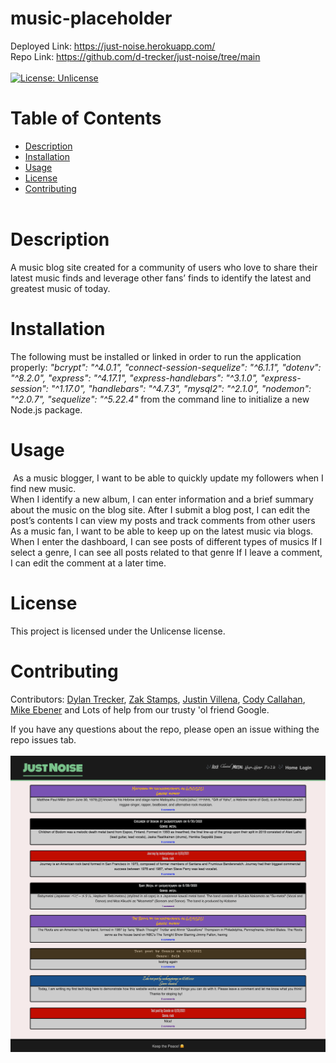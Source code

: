 # music-placeholder
  Deployed Link: https://just-noise.herokuapp.com/
  <br/>
  Repo Link: https://github.com/d-trecker/just-noise/tree/main
  <br/><br/>
  [![License: Unlicense](https://img.shields.io/badge/license-Unlicense-blue.svg)](http://unlicense.org/)

  # Table of Contents 
  * [Description](#Description)
  * [Installation](#installation)
  * [Usage](#usage)
  * [License](#license)
  * [Contributing](#contributing)
<br></br>
  # Description
A music blog site created for a community of users who love to share their latest music finds and leverage other fans’ finds to identify the latest and greatest music of today.
  
  # Installation
  The following must be installed or linked in order to run the application properly: <em>"bcrypt": "^4.0.1",
    "connect-session-sequelize": "^6.1.1",
    "dotenv": "^8.2.0",
    "express": "^4.17.1",
    "express-handlebars": "^3.1.0",
    "express-session": "^1.17.0",
    "handlebars": "^4.7.3",
    "mysql2": "^2.1.0",
    "nodemon": "^2.0.7",
    "sequelize": "^5.22.4"</em> from the command line to initialize a new Node.js package.
  
  # Usage
  ​  As a music blogger, I want to be able to quickly update my followers when I find new music.  
When I identify a new album, I can enter information and a brief summary about the music on the blog site.
After I submit a blog post, I can edit the post’s contents
I can view my posts and track comments from other users
As a music fan, I want to be able to keep up on the latest music via blogs.
When I enter the dashboard, I can see posts of different types of musics
If I select a genre, I can see all posts related to that genre
If I leave a comment, I can edit the comment at a later time.
 
  # License
  This project is licensed under the Unlicense license.
  
  # Contributing
  ​Contributors: <a href="https://github.com/d-trecker">Dylan Trecker</a>, <a href="https://github.com/theoneandonlyzako">Zak Stamps</a>, <a href="https://github.com/Jrvillena">Justin Villena</a>, <a href="https://github.com/cody-callahan">Cody Callahan</a>, <a href="https://github.com/Mike-Ebener">Mike Ebener</a> and Lots of help from our trusty 'ol friend Google.
 
  If you have any questions about the repo, please open an issue withing the repo issues tab.
  <br/></br>
  ![img](./site.png)

